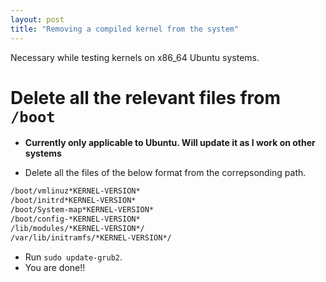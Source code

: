 ```yaml
---
layout: post
title: "Removing a compiled kernel from the system"
---
```


Necessary while testing kernels on x86_64 Ubuntu systems.

# Delete all the relevant files from `/boot`

- **Currently only applicable to Ubuntu. Will update it as I work on other
  systems**

- Delete all the files of the below format from the correpsonding path.
```bash
/boot/vmlinuz*KERNEL-VERSION*
/boot/initrd*KERNEL-VERSION*
/boot/System-map*KERNEL-VERSION*
/boot/config-*KERNEL-VERSION*
/lib/modules/*KERNEL-VERSION*/
/var/lib/initramfs/*KERNEL-VERSION*/
```

- Run `sudo update-grub2`.
- You are done!!
